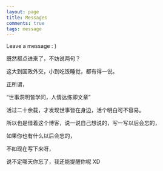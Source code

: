 ```yaml
---
layout: page
title: Messages
comments: true
tags: message
---
```


Leave a message : )

既然都点进来了，不妨说两句？

这大到国政外交，小到吃饭睡觉，都有得一说。

正所谓，

“世事洞明皆学问，人情达练即文章”

活过二十余载，才发现世事皆在身边，活个明白可不容易。

所以也是借着这个博客，说一说自己想说的，写一写以后会忘的，

如果你也有什么以后会忘的，

不如现在写下来呀，

说不定哪天你忘了，我还能提醒你呢 XD